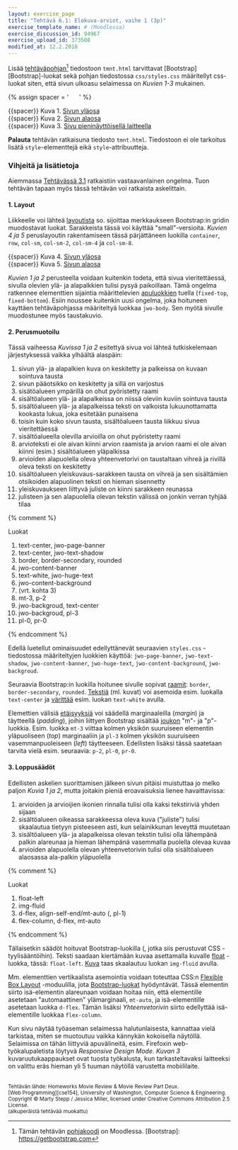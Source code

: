 ```yaml
---
layout: exercise_page
title: "Tehtävä 6.1: Elokuva-arviot, vaihe 1 (3p)"
exercise_template_name: # (Moodlessa)
exercise_discussion_id: 94967
exercise_upload_id: 373508
modified_at: 12.2.2018
---
```


Lisää [tehtäväpohjan][pohja][^pohja] tiedostoon `tmnt.html` tarvittavat [Bootstrap][Bootstrap]-luokat
sekä pohjan tiedostossa `css/styles.css` määritellyt css-luokat siten, että
sivun ulkoasu selaimessa on *Kuvien 1-3* mukainen.

[pohja]: https://moodle2.tut.fi/mod/resource/view.php?id=373505
[^pohja]: Tämän tehtävän [pohjakoodi][pohja] on Moodlessa.
[Bootstrap]: https://getbootstrap.com

{% assign spacer = '&nbsp;&nbsp;&nbsp;&nbsp;&nbsp;&nbsp;' %}

{{spacer}} Kuva 1.
[Sivun yläosa](https://moodle2.tut.fi/mod/resource/view.php?id=373489)   
{{spacer}} Kuva 2.
[Sivun alaosa](https://moodle2.tut.fi/mod/resource/view.php?id=373490)   
{{spacer}} Kuva 3.
[Sivu pieninäyttöisellä laitteella](https://moodle2.tut.fi/mod/resource/view.php?id=373491)


**Palauta** tehtävän ratkaisuna tiedosto `tmnt.html`. Tiedostoon ei ole tarkoitus
lisätä `style`-elementtejä eikä `style`-attribuutteja.

### Vihjeitä ja lisätietoja

Aiemmassa [Tehtävässä 3.1](../../osa3/tehtava31) ratkaistiin vastaavanlainen
ongelma. Tuon tehtävän tapaan myös tässä tehtävän voi ratkaista askelittain.

#### 1. Layout

Liikkeelle voi lähteä [layoutista][layout] so. sijoittaa merkkaukseen Bootstrap:in
gridin muodostavat luokat. Sarakkeista tässä voi käyttää "small"-versioita.
*Kuvien 4 ja 5* peruslayoutin rakentamiseen tässä pärjättäneen luokilla
`container`, `row`, `col-sm`, `col-sm-2`, `col-sm-4` ja `col-sm-8`.

[layout]: https://getbootstrap.com/docs/4.0/layout/overview/

{{spacer}} Kuva 4.
[Sivun yläosa](https://moodle2.tut.fi/mod/resource/view.php?id=373522)  
{{spacer}} Kuva 5.
[Sivun alaosa](https://moodle2.tut.fi/mod/resource/view.php?id=373523)

*Kuvien 1 ja 2* perusteella voidaan kuitenkin todeta, että sivua vieritettäessä,
sivulla olevien ylä- ja alapalkkien tulisi pysyä paikoillaan. Tämä ongelma
ratkennee elementtien sijaintia määrittelevien [apuluokkien][position] tuella
(`fixed-top`, `fixed-bottom`). Esiin noussee kuitenkin uusi ongelma, joka
hoituneen kayttäen tehtäväpohjassa määriteltyä luokkaa `jwo-body`. Sen myötä
sivulle muodostunee myös taustakuvio.

[position]: https://getbootstrap.com/docs/4.0/utilities/position/

#### 2. Perusmuotoilu

Tässä vaiheessa *Kuvissa 1 ja 2* esitettyä sivua voi lähteä tutkiskelemaan
järjestyksessä vaikka ylhäältä alaspäin:

1. sivun ylä- ja alapalkien kuva on keskitetty ja palkeissa on
kuvaan sointuva tausta
2. sivun pääotsikko on keskitetty ja sillä on varjostus
3. sisätöalueen ympärillä on ohut pyöristetty raami
4. sisältöalueen ylä- ja alapalkeissa on niissä oleviin kuviin sointuva tausta
5. sisältöalueen ylä- ja alapalkeissa teksti on valkoista lukuunottamatta kookasta lukua,
joka esitetään punaisena
6. toisin kuin koko sivun tausta, sisältöalueen tausta liikkuu sivua vieritettäessä
7. sisältöalueella olevilla arvioilla on ohut pyöristetty raami
8. arvioteksti ei ole aivan kiinni arvion raamista ja arvion raami ei ole aivan
kiinni (esim.) sisältöalueen yläpalkissa
9. arvioiden alapuolella oleva yhteenvetorivi on taustaltaan vihreä ja rivillä
oleva teksti on keskitetty
10. sisältöalueen yleiskuvaus-sarakkeen tausta on vihreä ja sen sisältämien
otsikoiden alapuolinen teksti on hieman sisennetty
11. yleiskuvaukseen liittyvä juliste on kiinni sarakkeen reunassa
12. julisteen ja sen alapuolella olevan tekstin välissä on jonkin verran tyhjää
tilaa

{% comment %}

Luokat
1. text-center, jwo-page-banner
2. text-center, jwo-text-shadow
3. border, border-secondary, rounded
4. jwo-content-banner
5. text-white, jwo-huge-text
6. jwo-content-background
7. (vrt. kohta 3)
8. mt-3, p-2
9. jwo-backgroud, text-center
10. jwo-backgroud, pl-3
11. pl-0, pr-0

{% endcomment %}

Edellä luetellut ominaisuudet edellyttänevät seuraavien `styles.css` -tiedostossa
määriteltyjen luokkien käyttöä:
`jwo-page-banner`,
`jwo-text-shadow`,
`jwo-content-banner`,
`jwo-huge-text`,
`jwo-content-background`,
`jwo-backgroud`.

Seuraavia Bootstrap:in luokilla hoitunee sivulle sopivat [raamit][borders]:
`border`, `border-secondary`, `rounded`. [Tekstiä][text] (ml. kuvat) voi asemoida
esim. luokalla `text-center` ja [värittää][colors] esim. luokan `text-white` avulla.

[borders]: https://getbootstrap.com/docs/4.0/utilities/borders/
[text]: https://getbootstrap.com/docs/4.0/utilities/text/
[colors]: https://getbootstrap.com/docs/4.0/utilities/colors/

Elemettien välisiä [etäisyyksiä][boxmodel] voi säädellä marginaaleilla (*margin*)
ja täytteellä (*padding*), joihin liittyen Bootstrap sisältää [joukon][spacing]
"m"- ja "p"-luokkia. Esim. luokka `mt-3` viittaa kolmen yksikön suuruiseen
elementin yläpuoliseen (*top*) marginaaliin ja `pl-3` kolmen yksikön suuruiseen
vasemmanpuoleiseen (*left*) täytteeseen. Edellisten lisäksi tässä saatetaan
tarvita vielä esim. seuraavia:  `p-2`,  `pl-0`, `pr-0`.

[boxmodel]: https://www.w3schools.com/css/css_boxmodel.asp
[spacing]: https://getbootstrap.com/docs/4.0/utilities/spacing/


#### 3. Loppusäädöt


Edellisten askelien suorittamisen jälkeen sivun pitäisi muistuttaa jo melko paljon
*Kuvia 1 ja 2*, mutta joitakin pieniä eroavaisuksia lienee havaittavissa:

1. arvioiden ja arvioijien ikonien rinnalla tulisi olla kaksi tekstiriviä yhden
sijaan
2. sisältöalueen oikeassa sarakkeessa oleva kuva ("juliste") tulisi skaalautua tietyyn
pisteeseen asti, kun selainikkunan leveyttä muutetaan
3. sisältöalueen ylä- ja alapalkeissa olevan tekstin tulisi olla lähempänä
palkin alareunaa ja hieman lähempänä vasemmalla puolella olevaa kuvaa
4. arvioiden alapuolella olevan yhteenvetorivin tulisi olla sisältöalueen
alaosassa ala-palkin yläpuolella


{% comment %}

Luokat
1. float-left
2. img-fluid
3. d-flex, align-self-end/mt-auto (, pl-1)
4. flex-column, d-flex,  mt-auto

{% endcomment %}


Tällaisetkin säädöt hoituvat Bootstrap-luokilla (, jotka siis perustuvat
CSS -tyylisääntöihin). Teksti saadaan kiertämään kuvaa asettamalla kuvalle
[float][float] -luokka, tässä: `float-left`. [Kuva][images] taas skaalautuu
luokan `img-fluid` avulla.

Mm. elementtien vertikaalista asemointia voidaan toteuttaa CSS:n
[Flexible Box Layout][mdn-flex] -moduulilla, jota [Bootstrap-luokat][flex]
hyödyntävät. Tässä elementin siirto isä-elementin alareunaan voidaan
hoitaa niin, että elementille asetetaan "automaattinen" ylämarginaali, `mt-auto`,
ja isä-elementille asetetaan luokka `d-flex`. Tämän lisäksi *Yhteenvetorivin*
siirto edellyttää isä-elementille luokkaa `flex-column`.

[float]: https://getbootstrap.com/docs/4.0/utilities/float/
[images]: https://getbootstrap.com/docs/4.0/content/imaages/

[flex]: https://getbootstrap.com/docs/4.0/utilities/flex/
[mdn-flex]: https://developer.mozilla.org/en-US/docs/Web/CSS/CSS_Flexible_Box_Layout


Kun sivu näytää työaseman selaimessa halutunlaisesta, kannattaa vielä tarkistaa,
miten se muotoutuu vaikka kännykän kokoisella näytöllä. Selaimissa on tähän
liittyviä apuvälineitä, esim. Firefoxin web-työkalupaletista löytyvä
*Responsive Design Mode*. *Kuvan 3* kuvaruutukaappaukset ovat tuosta työkalusta,
kun tarkasteltavaksi laitteeksi on valittu eräs hieman yli 5 tuuman näytöllä
varustetta mobiililaite.


<br/>

<small>
Tehtävän lähde: Homeworks Movie Review & Movie Review Part Deux.<br/>
[Web Programming][cse154], University of Washington, Computer Science & Engineering.<br/>
Copyright © Marty Stepp / Jessica Miller, licensed under Creative Commons Attribution 2.5 License.<br/>
(alkuperäistä tehtävää muokattu)
</small>

[cse154]: https://courses.cs.washington.edu/courses/cse154/


<br/>
